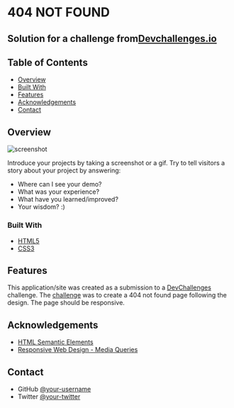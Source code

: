 # 404 NOT FOUND

## Solution for a challenge from[Devchallenges.io](http://devchallenges.io)

## Table of Contents

- [Overview](#overview)
- [Built With](#built-with)
- [Features](#features)
- [Acknowledgements](#acknowledgements)
- [Contact](#contact)

## Overview

![screenshot](https://user-images.githubusercontent.com/16707738/92399059-5716eb00-f132-11ea-8b14-bcacdc8ec97b.png)

Introduce your projects by taking a screenshot or a gif. Try to tell visitors a story about your project by answering:

- Where can I see your demo?
- What was your experience?
- What have you learned/improved?
- Your wisdom? :)

### Built With

- [HTML5](https://developer.mozilla.org/en-US/docs/Web/Guide/HTML/HTML5)
- [CSS3](https://developer.mozilla.org/en-US/docs/Web/CSS)

## Features

This application/site was created as a submission to a [DevChallenges](https://devchallenges.io/challenges) challenge. The [challenge](https://devchallenges.io/challenges/wBunSb7FPrIepJZAg0sY) was to create a 404 not found page following the design. The page should be responsive.

## Acknowledgements

- [HTML Semantic Elements](https://www.w3schools.com/html/html5_semantic_elements.asp)
- [Responsive Web Design - Media Queries](https://www.w3schools.com/css/css_rwd_mediaqueries.asp)

## Contact

- GitHub [@your-username](https://{github.com/kellyalves87})
- Twitter [@your-twitter](https://{twitter.com/kellalves_})
